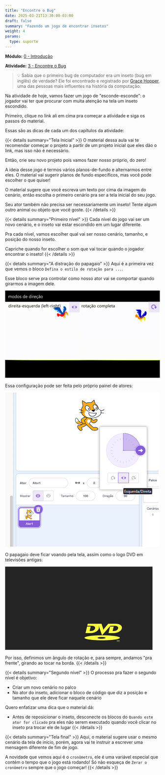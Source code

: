 ```yaml
---
title: "Encontre o Bug"
date: 2025-03-21T13:30:00-03:00
draft: false
summary: "Fazendo um jogo de encontrar insetos"
weight: 4
params:
  type: suporte
---
```


**Módulo:** [0 - Introdução](https://projects.raspberrypi.org/pt-BR/pathways/scratch-intro)

**Atividade:** [3 - Encontre o Bug](https://projects.raspberrypi.org/pt-BR/projects/find-the-bug)


> 💡 Sabia que o primeiro bug de computador era um inseto (bug em inglês) de verdade?
> Ele foi encontrado e registrado por [Grace Hopper](https://pt.wikipedia.org/wiki/Grace_Hopper), uma das pessoas mais influentes na história da computação.

Na atividade de hoje, vamos fazer um jogo de "esconde-esconde": o jogador vai ter que procurar com muita atenção na tela um inseto escondido.

Primeiro, clique no link ali em cima pra começar a atividade e siga os passos do material.

Essas são as dicas de cada um dos capítulos da atividade:

{{< details summary="Tela Inicial" >}}
O material dessa aula vai te recomendar começar o projeto a partir de um projeto inicial que eles dão o link, mas isso não é necessário.

Então, crie seu novo projeto pois vamos fazer nosso próprio, do zero!

A ideia desse jogo é termos vários planos-de-fundo e alternarmos entre eles. O material vai sugerir planos de fundo específicos, mas você pode escolher o que quiser!

O material sugere que você escreva um texto por cima da imagem do cenário, então escolha o primeiro cenário pra ser a tela inicial do seu jogo.

Seu ator também não precisa ser necessariamente um inseto! Tente algum outro animal ou objeto que você goste.
{{< /details >}}

{{< details summary="Primeiro nível" >}}
Cada nível do jogo vai ser um novo cenário, e o inseto vai estar escondido em um lugar diferente.

Pra cada nível, vamos escolher qual vai ser nosso cenário, tamanho, e posição do nosso inseto.

Capriche quando for escolher o som que vai tocar quando o jogador encontrar o inseto!
{{< /details >}}

{{< details summary="A distração do papagaio" >}}
Aqui é a primeira vez que vemos o bloco `Defina o estilo de rotação para ...`.

Esse bloco serve pra controlar como nosso ator vai se comportar quando girarmos a imagem dele.

<img class="border-1" alt="Demonstração da rotação do papagaio com cada estilo de rotação" src="parrot-rotacao.gif"/>


Essa configuração pode ser feita pelo próprio painel de atores:

<img class="border-1" alt="Captura de tela do Scratch evidenciando o controle de direção no painel de atores, do lado direito" src="opcao-de-rotacao.png"/>

O papagaio deve ficar voando pela tela, assim como o logo DVD em televisões antigas:

<img class="border-1" alt="Logo DVD andando na tela da TV, batendo nas paredes" src="bounce.gif"/>

Por isso, definimos um ângulo de rotação e, para sempre, andamos "pra frente", girando ao tocar na borda.
{{< /details >}}

{{< details summary="Segundo nível" >}}
O processo pra fazer o segundo nível é objetivo:

- Criar um novo cenário no palco
- No ator do inseto, adicionar o bloco de código que diz a posição e tamanho que ele deve ficar naquele cenário

Quero enfatizar uma dica que o material dá:

- Antes de reposicionar o inseto, desconecte os blocos do `Quando este ator for clicado` pra eles não serem executado quando você clicar no inseto pra trocar ele de lugar
{{< /details >}}

{{< details summary="Tela final" >}}
Aqui, o material sugere usar o mesmo cenário da tela de início, porém, agora vai te instruir a escrever uma mensagem diferente de fim de jogo.

A novidade que vemos aqui é o `cronômetro`, ele é uma variável especial que contém o tempo que o jogo está rodando! Só não esqueça de `Zerar o cronômetro` sempre que o jogo começar!
{{< /details >}}
